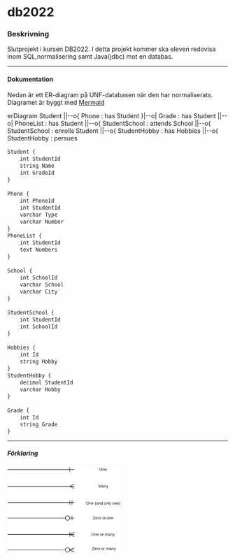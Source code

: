 # db2022



### Beskrivning


Slutprojekt i kursen DB2022. I detta projekt kommer ska eleven redovisa inom SQL,normalisering samt Java(jdbc) mot en databas.



---


#### Dokumentation

Nedan är ett ER-diagram på UNF-databasen när den har normaliserats.
Diagramet är byggt med [Mermaid](https://mermaid.js.org/syntax/entityRelationshipDiagram.html)



erDiagram
    Student ||--o{ Phone : has
    Student }|--o| Grade : has
    Student ||--o| PhoneList : has
    Student ||--o{ StudentSchool : attends
    School ||--o{ StudentSchool : enrolls
    Student ||--o{ StudentHobby : has
    Hobbies ||--o{ StudentHobby : persues
    
    
    Student {
        int StudentId
        string Name
        int GradeId
    }
    
    Phone {
        int PhoneId
        int StudentId
        varchar Type 
        varchar Number
    }
    PhoneList {
        int StudentId
        text Numbers
    }
    
    School {
        int SchoolId
        varchar School
        varchar City
    }
    
    StudentSchool {
        int StudentId
        int SchoolId
    }
    
    Hobbies {
        int Id
        string Hobby
    }
    StudentHobby {
        decimal StudentId
        varchar Hobby
    }
    
    Grade {
        int Id
        string Grade
    }
    






---

##### Förklaring

![a](https://github.com/miwashi-edu/db2022/blob/main/cardinality-1.png)



